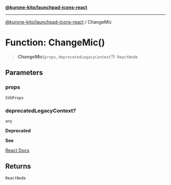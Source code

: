 [**@kurone-kito/launchpad-icons-react**](../README.md)

***

[@kurone-kito/launchpad-icons-react](../globals.md) / ChangeMic

# Function: ChangeMic()

> **ChangeMic**(`props`, `deprecatedLegacyContext`?): `ReactNode`

## Parameters

### props

`SVGProps`

### deprecatedLegacyContext?

`any`

**Deprecated**

**See**

[React Docs](https://legacy.reactjs.org/docs/legacy-context.html#referencing-context-in-lifecycle-methods)

## Returns

`ReactNode`
